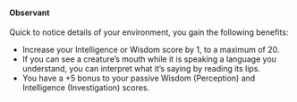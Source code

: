 #### Observant

Quick to notice details of your environment, you gain the following benefits:

-   Increase your Intelligence or Wisdom score by 1, to a maximum of 20.
-   If you can see a creature’s mouth while it is speaking a language you understand, you can interpret what it’s saying by reading its lips.
-   You have a +5 bonus to your passive Wisdom (Perception) and Intelligence (Investigation) scores.